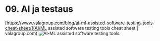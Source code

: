  # 09. AI ja testaus

[https://www.valagroup.com/blog/ai-ml-assisted-software-testing-tools-cheat-sheet/](AI/ML assisted software testing tools cheat sheet | valagroup.com)
![AI-ML assisted software testing tools](https://www.valagroup.com/wp-content/uploads/2024/03/AI-tools-infographic-1-819x2048.png)
